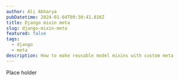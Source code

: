 ```yaml
---
author: Ali Abharya
pubDatetime: 2024-01-04T09:30:41.816Z
title: Django mixin meta
slug: django-mixin-meta
featured: false
tags:
  - django
  - meta
description: How to make reusable model mixins with custom meta
---
```


Place holder
